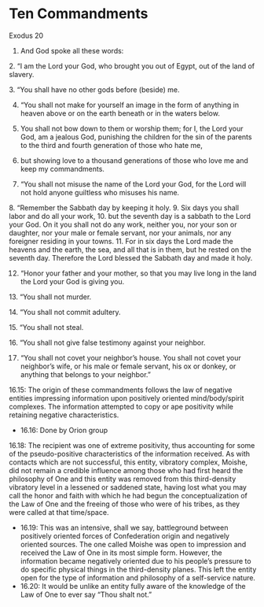 # Ten Commandments
Exodus 20
1. And God spoke all these words:

2. “I am the Lord your God, who brought you out of Egypt, out of the land of slavery.

3. “You shall have no other gods before (beside) me.

4. “You shall not make for yourself an image in the form of anything in heaven above or on the earth beneath or in the waters below. 
5. You shall not bow down to them or worship them; for I, the Lord your God, am a jealous God, punishing the children for the sin of the parents to the third and fourth generation of those who hate me, 
6. but showing love to a thousand generations of those who love me and keep my commandments.

7. “You shall not misuse the name of the Lord your God, for the Lord will not hold anyone guiltless who misuses his name.

8. “Remember the Sabbath day by keeping it holy.
9. Six days you shall labor and do all your work, 
10. but the seventh day is a sabbath to the Lord your God. On it you shall not do any work, neither you, nor your son or daughter, nor your male or female servant, nor your animals, nor any foreigner residing in your towns. 
11. For in six days the Lord made the heavens and the earth, the sea, and all that is in them, but he rested on the seventh day. Therefore the Lord blessed the Sabbath day and made it holy.

12. “Honor your father and your mother, so that you may live long in the land the Lord your God is giving you.

13. “You shall not murder.

14. “You shall not commit adultery.

15. “You shall not steal.

16. “You shall not give false testimony against your neighbor.

17. “You shall not covet your neighbor’s house. You shall not covet your neighbor’s wife, or his male or female servant, his ox or donkey, or anything that belongs to your neighbor.”

16.15: The origin of these commandments follows the law of negative entities impressing information upon positively oriented mind/body/spirit complexes. The information attempted to copy or ape positivity while retaining negative characteristics.
- 16.16: Done by Orion group

16.18: The recipient was one of extreme positivity, thus accounting for some of the pseudo-positive characteristics of the information received. As with contacts which are not successful, this entity, vibratory complex, Moishe, did not remain a credible influence among those who had first heard the philosophy of One and this entity was removed from this third-density vibratory level in a lessened or saddened state, having lost what you may call the honor and faith with which he had begun the conceptualization of the Law of One and the freeing of those who were of his tribes, as they were called at that time/space.
- 16.19: This was an intensive, shall we say, battleground between positively oriented forces of Confederation origin and negatively oriented sources. The one called Moishe was open to impression and received the Law of One in its most simple form. However, the information became negatively oriented due to his people’s pressure to do specific physical things in the third-density planes. This left the entity open for the type of information and philosophy of a self-service nature.
- 16.20: It would be unlike an entity fully aware of the knowledge of the Law of One to ever say “Thou shalt not.”